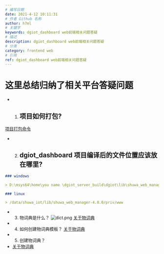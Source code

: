 ```yaml
---
# 编写日期
date: 2021-4-12 10:11:31
# 作者 Github 名称
author: h7ml
# 关键字
keywords: dgiot_dashboard web前端相关问题答疑
# 描述
description: dgiot_dashboard web前端相关问题答疑
# 分类
category: frontend web
# 引用
ref: dgiot_dashboard web前端相关问题答疑
---
```


# 这里总结归纳了相关平台答疑问题

- 1. ## 项目如何打包?

[项目打包命令](./dgiot_dashboard/deploy.md#%E6%89%93%E5%8C%85%E5%91%BD%E4%BB%A4)

- 2. ## dgiot_dashboard 项目编译后的文件位置应该放在哪里?

```markdown
### windows

> D:\msys64\home\you name \dgiot_server_build\dgiot\lib\shuwa_web_manager\priv\www

### linux

> /data/shuwa_iot/lib/shuwa_web_manager-4.0.0/priv/www
```

- 3. 物词典是什么？
  ![dict.png](https://dgiot-1253666439.cos.ap-shanghai-fsi.myqcloud.com/shuwa_tech/zh/frontend/web/dict/dict.png)
[关于物词典](./dgiot_dashboard/dict)
- 4. 如何创建物词典模板？
[关于物词典](./dgiot_dashboard/dict)
- 5. 创建物词典？
- [关于物词典](./dgiot_dashboard/dict)